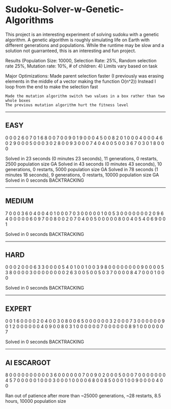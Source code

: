 # Sudoku-Solver-w-Genetic-Algorithms
This project is an interesting experiment of solving sudoku with a genetic algorithm. A genetic algorithm is roughly simulating life on Earth with different generations and populations. While the runtime may be slow and a solution not guarranteed, this is an interesting and fun project.

Results (Population Size: 10000, Selection Rate: 25%, Random selection rate 25%, Mutation rate: 10%, # of children: 4)
        Limits vary based on task

Major Optimizations:
    Made parent selection faster (I previously was erasing elements in the middle of a vector making the function O(n^2))
    Instead I loop from the end to make the selection fast

    Made the mutation algorithm switch two values in a box rather than two whole boxes
    The previous mutation algorithm hurt the fitness level

----
EASY
----
0 0 0 2 6 0 7 0 1
6 8 0 0 7 0 0 9 0
1 9 0 0 0 4 5 0 0
8 2 0 1 0 0 0 4 0
0 0 4 6 0 2 9 0 0
0 5 0 0 0 3 0 2 8
0 0 9 3 0 0 0 7 4
0 4 0 0 5 0 0 3 6
7 0 3 0 1 8 0 0 0

Solved in 23 seconds (0 minutes 23 seconds), 11 generations, 0 restarts, 2500 population size GA
Solved in 43 seconds (0 minutes 43 seconds), 10 generations, 0 restarts, 5000 population size GA
Solved in 78 seconds (1 minutes 18 seconds), 9 generations, 0 restarts, 10000 population size GA
Solved in 0 seconds BACKTRACKING

------
MEDIUM
------
7 0 0 0 3 6 0 4 0
0 4 0 1 0 0 0 7 0
3 0 0 0 0 0 1 0 0
5 3 0 0 0 0 0 0 0
2 0 9 6 4 0 0 0 0
0 6 0 9 7 0 0 8 0
0 2 0 7 0 4 0 0 5
0 0 0 0 0 8 0 0 4
0 5 4 0 6 9 0 0 1

Solved in 0 seconds BACKTRACKING

----
HARD
----
0 0 0 2 0 0 0 6 3
3 0 0 0 0 5 4 0 1
0 0 1 0 0 3 9 8 0
0 0 0 0 0 0 0 9 0
0 0 0 5 3 8 0 0 0
0 3 0 0 0 0 0 0 0
0 2 6 3 0 0 5 0 0
5 0 3 7 0 0 0 0 8
4 7 0 0 0 1 0 0 0

Solved in 0 seconds BACKTRACKING

------
EXPERT
------
0 0 1 6 0 0 0 0 2
0 4 0 0 3 0 8 0 0
6 5 0 0 0 0 0 0 3
2 0 0 0 7 3 0 0 0
0 0 0 9 0 1 2 0 0
0 0 0 0 4 0 9 0 0
8 0 3 1 0 0 0 0 0
0 7 0 0 0 0 0 0 8
9 1 0 0 0 0 0 0 7

Solved in 0 seconds BACKTRACKING

-----------
AI ESCARGOT
-----------
8 0 0 0 0 0 0 0 0
0 0 3 6 0 0 0 0 0
0 7 0 0 9 0 2 0 0 
0 5 0 0 0 7 0 0 0
0 0 0 0 4 5 7 0 0 
0 0 0 1 0 0 0 3 0
0 0 1 0 0 0 0 6 8
0 0 8 5 0 0 0 1 0
0 9 0 0 0 0 4 0 0

Ran out of patience after more than ~25000 generations, ~28 restarts, 8.5 hours, 10000 population size